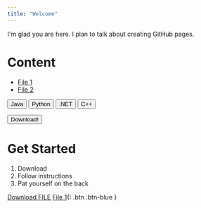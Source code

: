 ```yaml
---
title: "Welcome"
---
```


I'm glad you are here. I plan to talk about creating GitHub pages.

# Content
- <a id="raw-url" href="https://raw.githubusercontent.com/semanej/github-pages-with-jekyll/master/test.txt" download="download" target="_blank">File 1</a>
- <a id="raw-url" href="https://raw.githubusercontent.com/semanej/github-pages-with-jekyll/master/test.txt" download="download" target="_blank">File 2</a>

<button type="button" name="Java" class="btn" href="https://semanej.github.io/github-pages-with-jekyll/test.txt" download="test.txt" target="_blank" Download>Java</button>
<button type="button" name="Python" class="btn" href="https://semanej.github.io/github-pages-with-jekyll/test.txt">Python</button>
<button type="button" name="dotnet" class="btn" href="https://raw.githubusercontent.com/semanej/github-pages-with-jekyll/master/test.txt">.NET</button>
<button type="button" name="Cplusplus" class="btn" href="https://raw.githubusercontent.com/semanej/github-pages-with-jekyll/master/test.txt">C++</button>

<button type="submit" class="btn" onclick="window.location.href='https://semanej.github.io/github-pages-with-jekyll/test.txt'">Download!</button>

# Get Started
1. Download
2. Follow instructions
3. Pat yourself on the back



<a id="raw-url" href="https://semanej.github.io/github-pages-with-jekyll/test.txt" download="test.txt" target="_blank">Download FILE</a>
[File 1](https://raw.githubusercontent.com/semanej/github-pages-with-jekyll/master/test.txt){: .btn .btn-blue }
